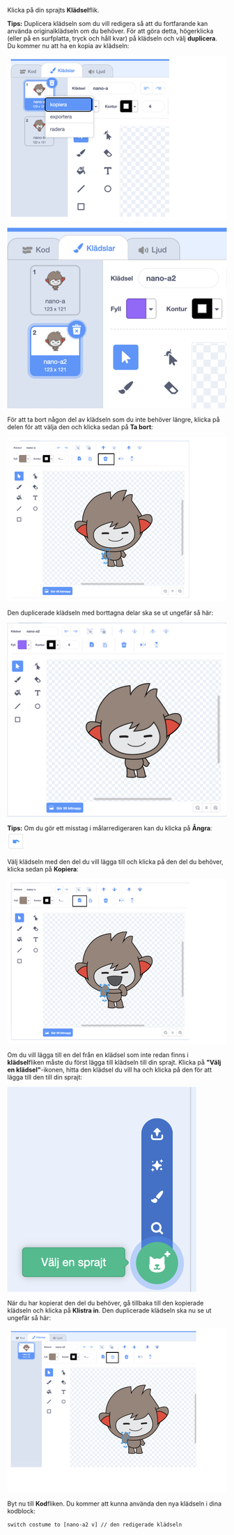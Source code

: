 Klicka på din sprajts **Klädsel**flik.

**Tips:** Duplicera klädseln som du vill redigera så att du fortfarande kan använda originalklädseln om du behöver. För att göra detta, högerklicka (eller på en surfplatta, tryck och håll kvar) på klädseln och välj **duplicera**. Du kommer nu att ha en kopia av klädseln:

!["Duplicera"-alternativet markerat i menyn.](images/nano-duplicate-costume.png)

![Den duplicerade klädseln finns precis under originalklädseln i klädselfliken.](images/nano-a2-costume.png)

För att ta bort någon del av klädseln som du inte behöver längre, klicka på delen för att välja den och klicka sedan på **Ta bort**:

![Nano-a2-klädseln med en arm vald.](images/nano-arm-selected.png)

Den duplicerade klädseln med borttagna delar ska se ut ungefär så här:

![Nano-a2-klädseln med en borttagen arm.](images/nano-arm-deleted.png)

**Tips:** Om du gör ett misstag i målarredigeraren kan du klicka på **Ångra**: !["Ångra"-ikonen.](images/nano-undo.png)

Välj klädseln med den del du vill lägga till och klicka på den del du behöver, klicka sedan på **Kopiera**:

![Nano-c-klädseln med en arm vald.](images/nano-c-arm-selected.png)

Om du vill lägga till en del från en klädsel som inte redan finns i **klädsel**fliken måste du först lägga till klädseln till din sprajt. Klicka på **"Välj en klädsel"**-ikonen, hitta den klädsel du vill ha och klicka på den för att lägga till den till din sprajt:

!["Välj en kostym"-ikonen markerad.](images/choose-a-costume.png)

När du har kopierat den del du behöver, gå tillbaka till den kopierade klädseln och klicka på **Klistra in**. Den duplicerade klädseln ska nu se ut ungefär så här:

![Nano-a2-klädseln med armen från nano-c-klädseln.](images/nano-a2-new-arm.png)

Byt nu till **Kod**fliken. Du kommer att kunna använda den nya klädseln i dina kodblock:

```blocks3
switch costume to [nano-a2 v] // den redigerade klädseln
```
